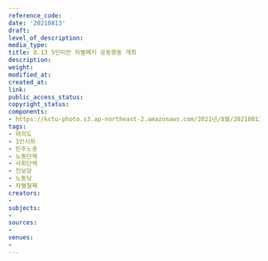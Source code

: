 ```yaml
---
reference_code: 
date: '20210813'
draft: 
level_of_description: 
media_type: 
title: 8.13 5인미만 차별폐지 공동행동 개최
description: 
weight: 
modified_at: 
created_at: 
link: 
public_access_status: 
copyright_status: 
components:
- https://kctu-photo.s3.ap-northeast-2.amazonaws.com/2021년/8월/20210813-8.13+5인미만+차별폐지+공동행동+개최_여의도_1인시위_민주노총_노동단체_사회단체_진보당_노동당_차별철폐/_1D20115.jpg
tags:
- 여의도
- 1인시위
- 민주노총
- 노동단체
- 사회단체
- 진보당
- 노동당
- 차별철폐
creators:
- 
subjects:
- 
sources:
- 
venues:
- 
---
```

